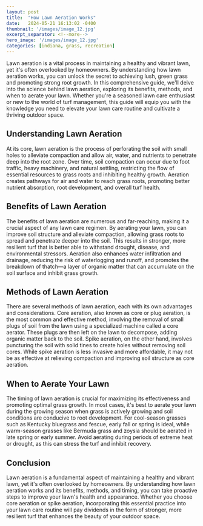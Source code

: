 ```yaml
---
layout: post
title:  "How Lawn Aeration Works"
date:   2024-05-21 16:13:02 -0400
thumbnail: '/images/image_12.jpg'
excerpt_separator: <!--more-->
hero_image: '/images/image_12.jpg'
categories: [indiana, grass, recreation]
---
```

Lawn aeration is a vital process in maintaining a healthy and vibrant lawn, yet it's often overlooked by homeowners. <!--more-->By understanding how lawn aeration works, you can unlock the secret to achieving lush, green grass and promoting strong root growth. In this comprehensive guide, we'll delve into the science behind lawn aeration, exploring its benefits, methods, and when to aerate your lawn. Whether you're a seasoned lawn care enthusiast or new to the world of turf management, this guide will equip you with the knowledge you need to elevate your lawn care routine and cultivate a thriving outdoor space.

## Understanding Lawn Aeration
At its core, lawn aeration is the process of perforating the soil with small holes to alleviate compaction and allow air, water, and nutrients to penetrate deep into the root zone. Over time, soil compaction can occur due to foot traffic, heavy machinery, and natural settling, restricting the flow of essential resources to grass roots and inhibiting healthy growth. Aeration creates pathways for air and water to reach grass roots, promoting better nutrient absorption, root development, and overall turf health.

## Benefits of Lawn Aeration
The benefits of lawn aeration are numerous and far-reaching, making it a crucial aspect of any lawn care regimen. By aerating your lawn, you can improve soil structure and alleviate compaction, allowing grass roots to spread and penetrate deeper into the soil. This results in stronger, more resilient turf that is better able to withstand drought, disease, and environmental stressors. Aeration also enhances water infiltration and drainage, reducing the risk of waterlogging and runoff, and promotes the breakdown of thatch—a layer of organic matter that can accumulate on the soil surface and inhibit grass growth.

## Methods of Lawn Aeration
There are several methods of lawn aeration, each with its own advantages and considerations. Core aeration, also known as core or plug aeration, is the most common and effective method, involving the removal of small plugs of soil from the lawn using a specialized machine called a core aerator. These plugs are then left on the lawn to decompose, adding organic matter back to the soil. Spike aeration, on the other hand, involves puncturing the soil with solid tines to create holes without removing soil cores. While spike aeration is less invasive and more affordable, it may not be as effective at relieving compaction and improving soil structure as core aeration.

## When to Aerate Your Lawn
The timing of lawn aeration is crucial for maximizing its effectiveness and promoting optimal grass growth. In most cases, it's best to aerate your lawn during the growing season when grass is actively growing and soil conditions are conducive to root development. For cool-season grasses such as Kentucky bluegrass and fescue, early fall or spring is ideal, while warm-season grasses like Bermuda grass and zoysia should be aerated in late spring or early summer. Avoid aerating during periods of extreme heat or drought, as this can stress the turf and inhibit recovery.

## Conclusion
Lawn aeration is a fundamental aspect of maintaining a healthy and vibrant lawn, yet it's often overlooked by homeowners. By understanding how lawn aeration works and its benefits, methods, and timing, you can take proactive steps to improve your lawn's health and appearance. Whether you choose core aeration or spike aeration, incorporating this essential practice into your lawn care routine will pay dividends in the form of stronger, more resilient turf that enhances the beauty of your outdoor space.
